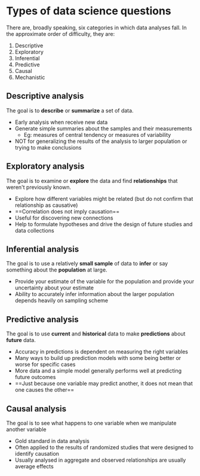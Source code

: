 # Types of data science questions

There are, broadly speaking, six categories in which data analyses fall. In the approximate order of difficulty, they are:

1.  Descriptive 
2.  Exploratory  
3.  Inferential  
4.  Predictive  
5.  Causal  
6.  Mechanistic

## Descriptive analysis

The goal is to **describe** or **summarize** a set of data.

- Early analysis when receive new data
- Generate simple summaries about the samples and their measurements
	- Eg: measures of central tendency or measures of variability
- NOT for generalizing the results of the analysis to larger population or trying to make conclusions

## Exploratory analysis

The goal is to examine or **explore** the data and find **relationships** that weren't previously known.

- Explore how different variables might be related (but do not confirm that relationship as causative)
- ==Correlation does not imply causation==
- Useful for discovering new connections
- Help to formulate hypotheses and drive the design of future studies and data collections

## Inferential analysis

The goal is to use a relatively **small sample** of data to **infer** or say something about the **population** at large.

- Provide your estimate of the variable for the population and provide your uncertainty about your estimate
- Ability to accurately infer information about the larger population depends heavily on sampling scheme

##  Predictive analysis

The goal is to use **current** and **historical** data to make **predictions** about **future** data.

- Accuracy in predictions is dependent on measuring the right variables
- Many ways to build up prediction models with some being better or worse for specific cases
-  More data and a simple model generally performs well at predicting future outcomes
- ==Just because one variable may predict another, it does not mean that one causes the other==

##  Causal analysis

The goal is to see what happens to one variable when we manipulate another variable

- Gold standard in data analysis
- Often applied to the results of randomized studies that were designed to identify causation
- Usually analysed in aggregate and observed relationships are usually average effects
<!--stackedit_data:
eyJoaXN0b3J5IjpbLTIwMjI1NjMzMjldfQ==
-->